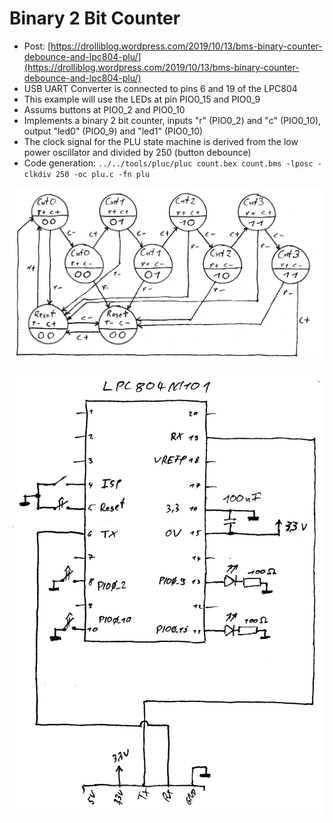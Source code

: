 # Binary 2 Bit Counter

 * Post: [https://drolliblog.wordpress.com/2019/10/13/bms-binary-counter-debounce-and-lpc804-plu/](https://drolliblog.wordpress.com/2019/10/13/bms-binary-counter-debounce-and-lpc804-plu/)
 * USB UART Converter is connected to pins 6 and 19 of the LPC804
 * This example will use the LEDs at pin PIO0_15 and PIO0_9
 * Assums buttons at PIO0_2 and PIO0_10
 * Implements a binary 2 bit counter, inputs "r" (PIO0_2) and "c" (PIO0_10), output "led0" (PIO0_9) and "led1" (PIO0_10)
 * The clock signal for the PLU state machine is derived from the low power oscillator and divided by 250 (button debounce)
 * Code generation: `../../tools/pluc/pluc count.bex count.bms -lposc -clkdiv 250 -oc plu.c -fn plu`


![count_bms.png](count_bms.png)

![lpc804_blink_schematic.png](../blink/lpc804_blink_schematic.png)
